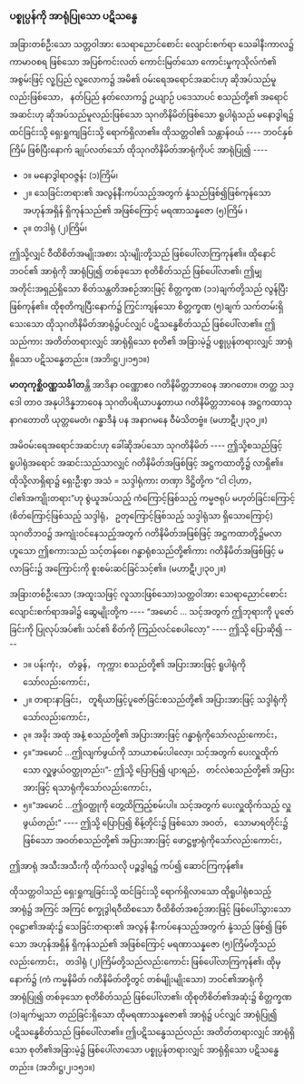 ### ပစ္စုပ္ပန်ကို အာရုံပြုသော ပဋိသန္ဓေ

အခြားတစ်ဦးသော သတ္တဝါအား သေရာညောင်စောင်း လျောင်းစက်ရာ သေခါနီးကာလ၌ ကာမာဝစရ ဖြစ်သော အပြစ်ကင်းလတ် ကောင်းမြတ်သော ကောင်းမှုကုသိုလ်ကံ၏ အစွမ်းဖြင့် လူ့ပြည် လူ့လောက၌ အမိ၏ ဝမ်းရေအရောင်အဆင်းဟု ဆိုအပ်သည်မူလည်းဖြစ်သော， နတ်ပြည် နတ်လောက၌ ဥယျာဉ် ပဒေသာပင် စသည်တို့၏ အရောင်အဆင်းဟု ဆိုအပ်သည်မူလည်းဖြစ်သော သုဂတိနိမိတ်ဖြစ်သော ရူပါရုံသည် မနောဒွါရ၌ ထင်ခြင်းသို့ ရှေးရှုကျခြင်းသို့ ရောက်ရှိလာ၏။ 
ထိုသတ္တဝါ၏ သန္တာန်ဝယ် ---- ဘဝင်နှစ်ကြိမ် ဖြစ်ပြီးနောက် ချုပ်လတ်သော် ထိုသုဂတိနိမိတ်အာရုံကိုပင် အာရုံပြု၍ ----

- ၁။ မနောဒွါရာဝဇ္ဇန်း (၁)ကြိမ်၊
- ၂။ သေခြင်းတရား၏ အလွန်နီးကပ်သည့်အတွက် နုံ့သည်ဖြစ်၍ဖြစ်ကုန်သော အဟုန်အရှိန် ရှိကုန်သည်၏ အဖြစ်ကြောင့် မရဏာသန္နဇော (၅)ကြိမ် ၊
- ၃။ တဒါရုံ (၂)ကြိမ်၊

ဤသို့လျှင် ဝီထိစိတ်အမျိုးအစား သုံးမျိုးတို့သည် ဖြစ်ပေါ်လာကြကုန်၏။ 
ထိုနောင် ဘဝင်၏ အာရုံကို အာရုံပြု၍ တစ်ခုသော စုတိစိတ်သည် ဖြစ်ပေါ်လာ၏၊ ဤမျှအတိုင်းအရှည်ရှိသော စိတ်သန္တတိအစဉ်အားဖြင့် စိတ္တက္ခဏ (၁၁)ချက်တို့သည် လွန်ပြီးဖြစ်ကုန်၏။ 
ထိုစုတိကျပြီးနောက်၌ ကြွင်းကျန်သော စိတ္တက္ခဏ (၅)ချက် သက်တမ်းရှိသေးသော ထိုသုဂတိနိမိတ်အာရုံ၌ပင်လျှင် ပဋိသန္ဓေစိတ်သည် ဖြစ်ပေါ်လာ၏။ 
ဤသည်ကား အတိတ်တရားလျှင် အာရုံရှိသော စုတိ၏ အခြားမဲ့၌ ပစ္စုပ္ပန်တရားလျှင် အာရုံရှိသော ပဋိသန္ဓေတည်း။
(အဘိ၊ဋ္ဌ၊၂၊၁၅၁။)

**မာတုကုစ္ဆိဝဏ္ဏသင်္ခါတ**န္တိ အာဒိနာ ဝဏ္ဏောဧဝ ဂတိနိမိတ္တဘာဝေန အာဂတော။ တတ္ထ သဒ္ဒေါ တာဝ အနုပါဒိန္နဘာဝေန သုဂတိပရိယာပန္နတာယ ဂတိနိမိတ္တဘာဝေန အဋ္ဌကထာသု နာဂတောတိ ယုတ္တမေတံ၊ ဂန္ဓာဒီနံ ပန အနာဂမနေ ဝီမံသိတဗ္ဗံ။ (မဟာဋီ၊၂၊၃၀၂။)

အမိဝမ်းရေအရောင်အဆင်းဟု ခေါ်ဆိုအပ်သော သုဂတိနိမိတ် ---- ဤသို့စသည်ဖြင့် ရူပါရုံအရောင် အဆင်းသည်သာလျှင် ဂတိနိမိတ်အဖြစ်ဖြင့် အဋ္ဌကထာတို့၌ လာရှိ၏။ 
ထိုသို့လာရှိရာ၌ ရှေးဦးစွာ အသံ = သဒ္ဒါရုံကား တဏှာ ဒိဋ္ဌိတို့က “ငါ ငါ့ဟာ， ငါ၏အကျိုးတရား”ဟု စွဲယူအပ်သည့် ကံကြောင့်ဖြစ်သည့် ကမ္မဇရုပ် မဟုတ်ခြင်းကြောင့် (စိတ်ကြောင့်ဖြစ်သည့် သဒ္ဒါရုံ， ဥတုကြောင့်ဖြစ်သည့် သဒ္ဒါရုံသာ ရှိသောကြောင့်) သုဂတိဘဝ၌ အကျုံးဝင်နေသည့်အတွက် ဂတိနိမိတ်အဖြစ်ဖြင့် အဋ္ဌကထာတို့၌မလာဟူသော ဤစကားသည် သင့်တန်စေ၊ ဂန္ဓာရုံစသည်တို့၏ကား ဂတိနိမိတ်အဖြစ်ဖြင့် မလာခြင်း၌ အကြောင်းကို စူးစမ်းဆင်ခြင်သင့်၏။
(မဟာဋီ၊၂၊၃၀၂။)

အခြားတစ်ဦးသော (အထူးသဖြင့် လူသားဖြစ်သော)သတ္တဝါအား သေရာညောင်စောင်း လျောင်းစက်ရာအခါ၌ ဆွေမျိုးတို့က ---- “အမောင် ... သင့်အတွက် ဤဘုရားကို ပူဇော်ခြင်းကို ပြုလုပ်အပ်၏၊ သင်၏ စိတ်ကို ကြည်လင်စေပါလော့” ---- ဤသို့ ပြောဆို၍ ----

- ၁။ ပန်းကုံး， တံခွန်， ကုက္ကား စသည်တို့၏ အပြားအားဖြင့် ရူပါရုံကိုသော်လည်းကောင်း，
- ၂။ တရားနာခြင်း， တူရိယာဖြင့်ပူဇော်ခြင်းစသည်တို့၏ အပြားအားဖြင့် သဒ္ဒါရုံကိုသော်လည်းကောင်း，
- ၃။ အခိုး အထုံ အနံ့ စသည်တို့၏ အပြားအားဖြင့် ဂန္ဓာရုံကိုသော်လည်းကောင်း，
- ၄။“အမောင် ...ဤလျက်ဖွယ်ကို သာယာစမ်းပါလော့၊ သင့်အတွက် ပေးလှူထိုက်သော လှူဖွယ်ဝတ္ထုတည်း၊”- ဤသို့ ပြောပြ၍ ပျားရည်， တင်လဲစသည်တို့၏ အပြားအားဖြင့် ရသာရုံကိုသော်လည်းကောင်း，
- ၅။“အမောင် ...ဤဝတ္ထုကို တွေ့ထိကြည့်စမ်းပါ။ သင့်အတွက် ပေးလှူထိုက်သည့် လှူဖွယ်တည်း” ---- ဤသို့ ပြောပြ၍ စိန့်တိုင်း၌ ဖြစ်သော အဝတ်， သောမာရတိုင်း၌ ဖြစ်သော အဝတ်စသည်တို့၏ အပြားအားဖြင့် ဖောဋ္ဌဗ္ဗာရုံကိုသော်လည်းကောင်း，

ဤအာရုံ အသီးအသီးကို ထိုက်သလို ပဉ္စဒွါရ၌ ကပ်၍ ဆောင်ကြကုန်၏။

ထိုသတ္တဝါသည် ရှေးရှုကျခြင်းသို့ ထင်ခြင်းသို့ ရောက်ရှိလာသော ထိုရူပါရုံစသည့် အာရုံ၌ အကြင် အကြင် စက္ခုဒွါရဝီထိစသော ဝီထိစိတ်အစဉ်အားဖြင့် ဖြစ်ပေါ်သွားသော ဝုဋ္ဌော၏အဆုံး၌ သေခြင်းတရား၏ အလွန် နီးကပ်နေသည့်အတွက် နုံ့သည် ဖြစ်၍ ဖြစ်သော အဟုန်အရှိန် ရှိကုန်သည်၏ အဖြစ်ကြောင့် မရဏာသန္နဇော (၅)ကြိမ်တို့သည်လည်းကောင်း， တဒါရုံ (၂)ကြိမ်တို့သည်လည်းကောင်း ဖြစ်ပေါ်လာကြကုန်၏၊ ထိုမှနောက်၌ (ကံ ကမ္မနိမိတ် ဂတိနိမိတ်တို့တွင် တစ်မျိုးမျိုးသော) ဘဝင်၏အာရုံကို အာရုံပြု၍ တစ်ခုသော စုတိစိတ်သည် ဖြစ်ပေါ်လာ၏၊ ထိုစုတိစိတ်၏အဆုံး၌ စိတ္တက္ခဏ (၁)ချက်မျှသာ တည်ခြင်းရှိသော ထိုမရဏာသန္နဇော၏ အာရုံ၌ ပင်လျှင် အာရုံပြု၍ ပဋိသန္ဓေစိတ်သည် ဖြစ်ပေါ်လာ၏။ 
ဤပဋိသန္ဓေသည်လည်း အတိတ်တရားလျှင် အာရုံရှိသော စုတိ၏အခြားမဲ့၌ ဖြစ်ပေါ်လာသော ပစ္စုပ္ပန်တရားလျှင် အာရုံရှိသော ပဋိသန္ဓေတည်း။ (အဘိ၊ဋ္ဌ၊၂၊၁၅၁။)